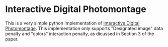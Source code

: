 # Interactive Digital Photomontage

This is a very simple python Implementation of [Interactive Digital Photomontage](https://grail.cs.washington.edu/projects/photomontage/photomontage.pdf).
This implementation only supports "Designated image" data penalty and "colors" interaction penalty, as dicussed in Section 3 of the paper.
